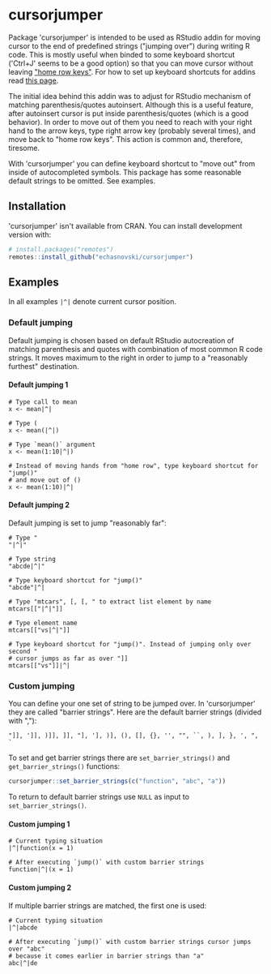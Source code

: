 
<!-- README.md is generated from README.Rmd. Please edit that file -->
cursorjumper
============

Package 'cursorjumper' is intended to be used as RStudio addin for moving cursor to the end of predefined strings ("jumping over") during writing R code. This is mostly useful when binded to some keyboard shortcut ('Ctrl+J' seems to be a good option) so that you can move cursor without leaving ["home row keys"](https://en.wikipedia.org/wiki/Touch_typing#Home_row). For how to set up keyboard shortcuts for addins read [this page](https://rstudio.github.io/rstudioaddins/#keyboard-shorcuts).

The initial idea behind this addin was to adjust for RStudio mechanism of matching parenthesis/quotes autoinsert. Although this is a useful feature, after autoinsert cursor is put inside parenthesis/quotes (which is a good behavior). In order to move out of them you need to reach with your right hand to the arrow keys, type right arrow key (probably several times), and move back to "home row keys". This action is common and, therefore, tiresome.

With 'cursorjumper' you can define keyboard shortcut to "move out" from inside of autocompleted symbols. This package has some reasonable default strings to be omitted. See examples.

Installation
------------

'cursorjumper' isn't available from CRAN. You can install development version with:

``` r
# install.packages("remotes")
remotes::install_github("echasnovski/cursorjumper")
```

Examples
--------

In all examples `|^|` denote current cursor position.

### Default jumping

Default jumping is chosen based on default RStudio autocreation of matching parenthesis and quotes with combination of most common R code strings. It moves maximum to the right in order to jump to a "reasonably furthest" destination.

#### Default jumping 1

``` default-jumping-1
# Type call to mean
x <- mean|^|

# Type (
x <- mean(|^|)

# Type `mean()` argument
x <- mean(1:10|^|)

# Instead of moving hands from "home row", type keyboard shortcut for "jump()"
# and move out of ()
x <- mean(1:10)|^|
```

#### Default jumping 2

Default jumping is set to jump "reasonably far":

``` default-jumping-2-1
# Type "
"|^|"

# Type string
"abcde|^|"

# Type keyboard shortcut for "jump()"
"abcde"|^|
```

``` default-jumping-2-2
# Type "mtcars", [, [, " to extract list element by name
mtcars[["|^|"]]

# Type element name
mtcars[["vs|^|"]]

# Type keyboard shortcut for "jump()". Instead of jumping only over second "
# cursor jumps as far as over "]]
mtcars[["vs"]]|^|
```

### Custom jumping

You can define your one set of string to be jumped over. In 'cursorjumper' they are called "barrier strings". Here are the default barrier strings (divided with ","):

    "]], ']], )]], ]], "], '], )], (), [], {}, '', "", ``, ), ], }, ', ", `

To set and get barrier strings there are `set_barrier_strings()` and `get_barrier_strings()` functions:

``` r
cursorjumper::set_barrier_strings(c("function", "abc", "a"))
```

To return to default barrier strings use `NULL` as input to `set_barrier_strings()`.

#### Custom jumping 1

``` custom-jumping-1
# Current typing situation
|^|function(x = 1)

# After executing `jump()` with custom barrier strings
function|^|(x = 1)
```

#### Custom jumping 2

If multiple barrier strings are matched, the first one is used:

``` custom-jumping-2
# Current typing situation
|^|abcde

# After executing `jump()` with custom barrier strings cursor jumps over "abc"
# because it comes earlier in barrier strings than "a"
abc|^|de
```
